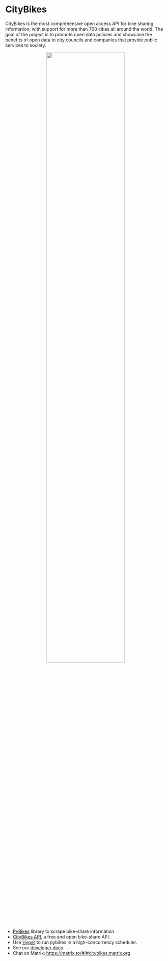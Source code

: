 # CityBikes

CityBikes is the most comprehensive open access API for bike sharing
information, with support for more than 700 cities all around the world. The
goal of the project is to promote open data policies and showcase the benefits
of open data to city councils and companies that provide public services to
society.

<p align="center">
  <img width="70%" src="https://github.com/user-attachments/assets/6ce0cb0c-9db9-4a85-8d21-b673937f5e1a"/>
</p>


* [PyBikes](https://github.com/eskerda/pybikes) library to scrape bike-share information
* [CityBikes API](https://api.citybik.es), a free and open bike-share API.
* Use [Hyper](https://github.com/citybikes/hyper) to run pybikes in a high-concurrency scheduler.
* See our [developer docs](https://docs.citybik.es)
* Chat on Matrix: https://matrix.to/#/#citybikes:matrix.org
